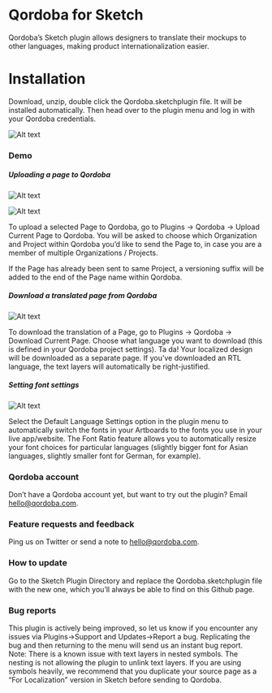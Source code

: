 # Qordoba for Sketch 

Qordoba’s Sketch plugin allows designers to translate their mockups to other languages, making product internationalization easier.


# Installation 
Download, unzip, double click the Qordoba.sketchplugin file. It will be installed automatically. Then head over to the plugin menu and log in with your Qordoba credentials.

![Alt text](https://storage.googleapis.com/storage.qordoba.com/Plugin%20Menu.png "Installation")

### Demo 

##### Uploading a page to Qordoba

![Alt text](https://storage.googleapis.com/storage.qordoba.com/UploadCurrentPagetoQordoba.png "Uploading a page to Qordoba")


![Alt text](https://storage.googleapis.com/storage.qordoba.com/Uploading%20a%20Page%20to%20Qordoba.gif "Uploading a page to Qordoba")

To upload a selected Page to Qordoba, go to Plugins → Qordoba → Upload Current Page to Qordoba. You will be asked to choose which Organization and Project within Qordoba you’d like to send the Page to, in case you are a member of multiple Organizations / Projects. 

If the Page has already been sent to same Project, a versioning suffix will be
added to the end of the Page name within Qordoba.


##### Download a translated page from Qordoba

![Alt text](https://storage.googleapis.com/storage.qordoba.com/Downloading.gif " Download a translated page from Qordoba")

To download the translation of a Page, go to Plugins → Qordoba → Download Current Page. Choose what language you want to download (this is defined in your Qordoba project settings). Ta da! Your localized design will be downloaded as a separate page. If you’ve downloaded an RTL language, the text layers will automatically be right-justified.

##### Setting font settings

![Alt text](https://storage.googleapis.com/storage.qordoba.com/Language%20Settings.png " Setting")


Select the Default Language Settings option in the plugin menu to automatically switch the fonts in your Artboards to the fonts you use in your live app/website. The Font Ratio feature allows you to automatically resize your font choices for particular languages (slightly bigger font for Asian languages, slightly smaller font for German, for example).  


### Qordoba account 

Don’t have a Qordoba account yet, but want to try out the plugin? Email hello@qordoba.com.


### Feature requests and feedback

Ping us on Twitter or send a note to hello@qordoba.com.


### How to update 

Go to the Sketch Plugin Directory and replace the Qordoba.sketchplugin file with the new one, which you’ll always be able to find on this Github page.


### Bug reports 

This plugin is actively being improved, so let us know if you encounter any issues via Plugins→Support and Updates→Report a bug. Replicating the bug and then returning to the menu will send us an instant bug report.  
Note: There is a known issue with text layers in nested symbols. The nesting is not allowing the plugin to unlink text layers. If you are using symbols heavily, we recommend that you duplicate your source page as a “For Localization” version in Sketch before sending to Qordoba. 



